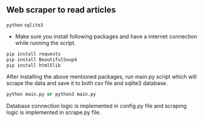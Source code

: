 ## Web scraper to read articles

`python` `sqlite3`

- Make sure you install following packages and have a internet connection while running the script.

```python
pip install requests
pip install BeautifulSoup4
pip install html5lib
```
After installing the above mentioned packages, run main.py script which will scrape the data and save it to both csv file and sqlite3 database.   

```python
python main.py or python3 main.py
```

Database connection logic is implemented in config.py file and scraping logic is implemented in scrape.py file.
